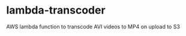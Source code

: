 lambda-transcoder
=================

AWS lambda function to transcode AVI videos to MP4 on upload to S3
